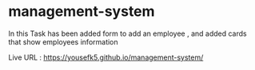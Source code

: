 # management-system

In this Task has been added form to add an employee , and added cards that show employees information

Live URL : https://yousefk5.github.io/management-system/
